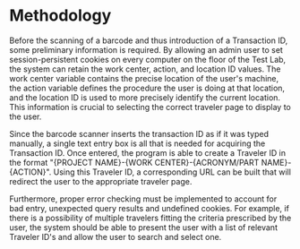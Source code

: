 # Methodology

Before the scanning of a barcode and thus introduction of a Transaction ID, some preliminary information is required. By allowing an admin user to set session-persistent cookies on every computer on the floor of the Test Lab, the system can retain the work center, action, and location ID values. The work center variable contains the precise location of the user's machine, the action variable defines the procedure the user is doing at that location, and the location ID is used to more precisely identify the current location. This information is crucial to selecting the correct traveler page to display to the user.

Since the barcode scanner inserts the transaction ID as if it was typed manually, a single text entry box is all that is needed for acquiring the Transaction ID. Once entered, the program is able to create a Traveler ID in the format "{PROJECT NAME}-{WORK CENTER}-{ACRONYM/PART NAME}-{ACTION}". Using this Traveler ID, a corresponding URL can be built that will redirect the user to the appropriate traveler page.

Furthermore, proper error checking must be implemented to account for bad entry, unexpected query results and undefined cookies. For example, if there is a possibility of multiple travelers fitting the criteria prescribed by the user, the system should be able to present the user with a list of relevant Traveler ID's and allow the user to search and select one.

